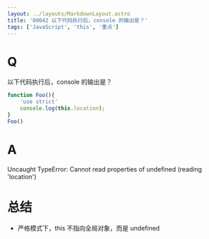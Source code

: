 ```yaml
---
layout: ../layouts/MarkdownLayout.astro
title: '00042 以下代码执行后，console 的输出是？'
tags: ['JavaScript', 'this', '重点']
---
```


# Q

以下代码执行后，console 的输出是？
```jsx
function Foo(){
	'use strict'
	console.log(this.location);
}
Foo()
```

# A

Uncaught TypeError: Cannot read properties of undefined (reading 'location')

# 总结

- 严格模式下，this 不指向全局对象，而是 undefined

<script>
  function foo(){
    'use strict';
    console.log(this.location);
  }
  foo()
  
</script>